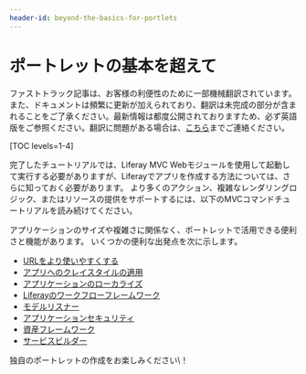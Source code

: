 ```yaml
---
header-id: beyond-the-basics-for-portlets
---
```


# ポートレットの基本を超えて

<p class="alert alert-info"><span class="wysiwyg-color-blue120">ファストトラック記事は、お客様の利便性のために一部機械翻訳されています。また、ドキュメントは頻繁に更新が加えられており、翻訳は未完成の部分が含まれることをご了承ください。最新情報は都度公開されておりますため、必ず英語版をご参照ください。翻訳に問題がある場合は、<a href="mailto:support-content-jp@liferay.com">こちら</a>までご連絡ください。</span></p>

[TOC levels=1-4]

完了したチュートリアルでは、Liferay MVC Webモジュールを使用して起動して実行する必要がありますが、Liferayでアプリを作成する方法については、さらに知っておく必要があります。 より多くのアクション、複雑なレンダリングロジック、またはリソースの提供をサポートするには、以下のMVCコマンドチュートリアルを読み続けてください。

アプリケーションのサイズや複雑さに関係なく、ポートレットで活用できる便利さと機能があります。 いくつかの便利な出発点を次に示します。

  - [URLをより使いやすくする](/docs/7-1/tutorials/-/knowledge_base/t/making-urls-friendlier)
  - [アプリへのクレイスタイルの適用](/docs/7-1/tutorials/-/knowledge_base/t/applying-clay-styles-to-your-app)
  - [アプリケーションのローカライズ](/docs/7-1/tutorials/-/knowledge_base/t/localizing-your-application)
  - [Liferayのワークフローフレームワーク](/docs/7-1/tutorials/-/knowledge_base/t/liferays-workflow-framework)
  - [モデルリスナー](/docs/7-1/tutorials/-/knowledge_base/t/model-listeners)
  - [アプリケーションセキュリティ](/docs/7-1/tutorials/-/knowledge_base/t/application-security)
  - [資産フレームワーク](/docs/7-1/tutorials/-/knowledge_base/t/asset-framework)
  - [サービスビルダー](/docs/7-1/tutorials/-/knowledge_base/t/service-builder)

独自のポートレットの作成をお楽しみください\！
